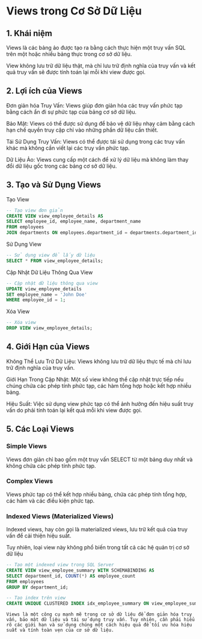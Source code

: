 # Views trong Cơ Sở Dữ Liệu

## 1. Khái niệm

Views là các bảng ảo được tạo ra bằng cách thực hiện một truy vấn SQL trên một hoặc nhiều bảng thực trong cơ sở dữ liệu.

View không lưu trữ dữ liệu thật, mà chỉ lưu trữ định nghĩa của truy vấn và kết quả truy vấn sẽ được tính toán lại mỗi khi view được gọi.

## 2. Lợi ích của Views

Đơn giản hóa Truy Vấn: Views giúp đơn giản hóa các truy vấn phức tạp bằng cách ẩn đi sự phức tạp của bảng cơ sở dữ liệu.

Bảo Mật: Views có thể được sử dụng để bảo vệ dữ liệu nhạy cảm bằng cách hạn chế quyền truy cập chỉ vào những phần dữ liệu cần thiết.

Tái Sử Dụng Truy Vấn: Views có thể được tái sử dụng trong các truy vấn khác mà không cần viết lại các truy vấn phức tạp.

Dữ Liệu Ảo: Views cung cấp một cách để xử lý dữ liệu mà không làm thay đổi dữ liệu gốc trong các bảng cơ sở dữ liệu.

## 3. Tạo và Sử Dụng Views

Tạo View
```sql
-- Tạo view đơn giản
CREATE VIEW view_employee_details AS
SELECT employee_id, employee_name, department_name
FROM employees
JOIN departments ON employees.department_id = departments.department_id;
```

Sử Dụng View
```sql
-- Sử dụng view để lấy dữ liệu
SELECT * FROM view_employee_details;
```

Cập Nhật Dữ Liệu Thông Qua View
```sql
-- Cập nhật dữ liệu thông qua view
UPDATE view_employee_details
SET employee_name = 'John Doe'
WHERE employee_id = 1;
```

Xóa View
```sql
-- Xóa view
DROP VIEW view_employee_details;
```

## 4. Giới Hạn của Views

Không Thể Lưu Trữ Dữ Liệu: Views không lưu trữ dữ liệu thực tế mà chỉ lưu trữ định nghĩa của truy vấn.

Giới Hạn Trong Cập Nhật: Một số view không thể cập nhật trực tiếp nếu chúng chứa các phép tính phức tạp, các hàm tổng hợp hoặc kết hợp nhiều bảng.

Hiệu Suất: Việc sử dụng view phức tạp có thể ảnh hưởng đến hiệu suất truy vấn do phải tính toán lại kết quả mỗi khi view được gọi.

## 5. Các Loại Views

### Simple Views

Views đơn giản chỉ bao gồm một truy vấn SELECT từ một bảng duy nhất và không chứa các phép tính phức tạp.

### Complex Views

Views phức tạp có thể kết hợp nhiều bảng, chứa các phép tính tổng hợp, các hàm và các điều kiện phức tạp.

### Indexed Views (Materialized Views)

Indexed views, hay còn gọi là materialized views, lưu trữ kết quả của truy vấn để cải thiện hiệu suất.

Tuy nhiên, loại view này không phổ biến trong tất cả các hệ quản trị cơ sở dữ liệu

```sql
-- Tạo một indexed view trong SQL Server
CREATE VIEW view_employee_summary WITH SCHEMABINDING AS
SELECT department_id, COUNT(*) AS employee_count
FROM employees
GROUP BY department_id;

-- Tạo index trên view
CREATE UNIQUE CLUSTERED INDEX idx_employee_summary ON view_employee_summary(department_id);
```

`
Views là một công cụ mạnh mẽ trong cơ sở dữ liệu để đơn giản hóa truy vấn, bảo mật dữ liệu và tái sử dụng truy vấn.
Tuy nhiên, cần phải hiểu rõ các giới hạn và sử dụng chúng một cách hiệu quả để tối ưu hóa hiệu suất và tính toàn vẹn của cơ sở dữ liệu.
`
